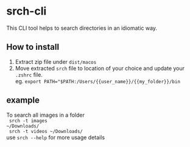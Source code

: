 # srch-cli

This CLI tool helps to search directories in an idiomatic way.

## How to install

1.  Extract zip file under `dist/macos`
2.  Move extracted `srch` file to location of your choice and update your `.zshrc` file. <br>
    eg. `export PATH="$PATH:/Users/{{user_name}}/{{my_folder}}/bin`

## example

To search all images in a folder <br>
<code> srch -t images ~/Downloads/ </code> <br>
<code> srch -t videos ~/Downloads/ </code> <br>
use <code>srch --help</code> for more usage details
